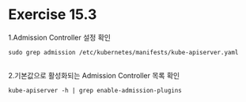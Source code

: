 # Exercise 15.3


1.Admission Controller 설정 확인
```
sudo grep admission /etc/kubernetes/manifests/kube-apiserver.yaml
```

##

2.기본값으로 활성화되는 Admission Controller 목록 확인
```
kube-apiserver -h | grep enable-admission-plugins
```
